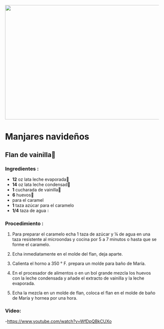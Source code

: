 <div align "center" >


<img src="https://edgardonoel.com/wp-content/uploads/2018/11/Flan-de-Vainilla.jpeg" width="520" height="374" /> 
     

# Manjares navideños 


## Flan de vainilla🍮
</div>


### Ingredientes : 
 - __12__ oz lata leche evaporada🥛
 - __14__ oz lata leche condensad🥛
 - __1__ cucharada de vainilla🍦
 - __6__ huevos🥚
 - para el caramel
 - __1__ taza azúcar para el caramelo
 - __1/4__ taza de agua 💧

### Procedimiento :
1. Para preparar el caramelo echa 1 taza de azúcar y ¼ de agua en una taza resistente al microondas y cocina por 5 a 7 minutos o hasta que se forme el caramelo.

2. Echa inmediatamente en el molde del flan, deja aparte.

3. Calienta el horno a 350 ° F. prepara un molde para baño de María.

4. En el procesador de alimentos o en un bol grande mezcla los huevos con la leche condensada y añade el extracto de vainilla y la leche evaporada.

5. Echa la mezcla en un molde de flan, coloca el flan en el molde de baño de María y hornea por una hora.

### Video:
-https://www.youtube.com/watch?v=WfDpQBkCUXo




